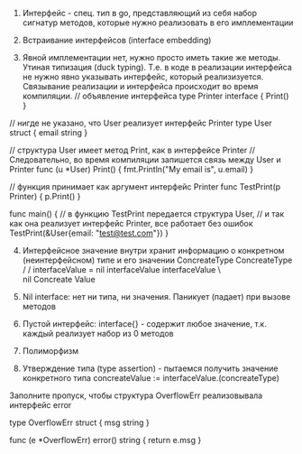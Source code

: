 1. Интерфейс - спец. тип в go, представляющий из себя набор сигнатур методов,
которые нужно реализовать в его имплементации

2. Встраивание интерфейсов (interface embedding)

3. Явной имплементации нет, нужно просто иметь такие же методы.
Утиная типизация (duck typing). Т.е. в коде в реализации интерфейса не нужно явно 
указывать интерфейс, который реализизуется. Связывание реализации и интерфейса 
происходит во время компиляции.
// объявление интерфейса
type Printer interface {
    Print()
}

// нигде не указано, что User реализует интерфейс Printer
type User struct {
    email string
}

// структура User имеет метод Print, как в интерфейсе Printer
// Следовательно, во время компиляции запишется связь между User и Printer
func (u *User) Print() {
    fmt.Println("My email is", u.email)
}

// функция принимает как аргумент интерфейс Printer
func TestPrint(p Printer) {
    p.Print()
}

func main() {
    // в функцию TestPrint передается структура User,
    // и так как она реализует интерфейс Printer, все работает без ошибок
    TestPrint(&User{email: "test@test.com"})
}

4. Интерфейсное значение внутри хранит информацию о конкретном (неинтерфейсном) типе
и его значении
                                     ConcreateType              ConcreateType
                                    /                           /
interfaceValue = nil    interfaceValue             interfaceValue
                                    \                           \
                                    nil                         Concreate Value 

5. Nil interface: нет ни типа, ни значения. Паникует (падает) при вызове методов

6. Пустой интерфейс: interface{} - содержит любое значение, т.к. каждый реализует
набор из 0 методов

7. Полиморфизм

8. Утверждение типа (type assertion) - пытаемся получить значение конкретного типа
concreateValue := interfaceValue.(concreateType)

Заполните пропуск, чтобы структура OverflowErr реализовывала интерфейс error

type OverflowErr struct {
    msg string
}

func (e *OverflowErr) error() string {
    return e.msg
}
